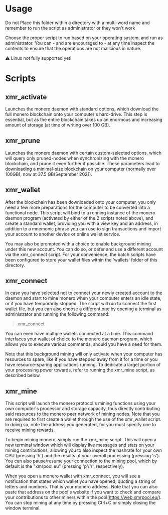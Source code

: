 # Usage #
Do not Place this folder within a directory with a multi-word name
and remember to run the script as administrator or they won't work

Choose the proper script to run based on your operating system, and
run as administrator. You can - and are encouraged to - at any time
inspect the contents to ensure that the operations are not malicious
in nature.

:warning: Linux not fully supported yet!

# Scripts #
## xmr_activate ##
Launches the monero daemon with standard options, which download the full monero
blockchain onto your computer's hard-drive. This step is essential, but as the entire
blockchain takes up an enormous and increasing amount of storage (at time of writing
over 100 GB).

## xmr_prune ##
Launches the monero daemon with certain custom-selected options, which will query only
pruned-nodes when synchronizing with the monero blockchain, and prune it even further if
possible. These parameters lead to downloading a minimal-size blockchain on your computer
(normally over 100GB), now at 37.5 GB(September 2021).

## xmr_wallet ##
After the blockchain has been downloaded onto your computer, you only need a few more
preparations for the computer to be converted into a functional node. This script will
bind to a running instance of the monero daemon program (activated by either of the 2
scripts noted above), and create a standard wallet, providing you with a view key and an
address, in addition to a mnemonic phrase you can use to sign transactions and import
your account to another device or online wallet service.

You may also be prompted with a choice to enable background mining under this new account.
You can do so, or defer and use a different account via the xmr_connect script. For your
convenience, the batch scripts have been configured to store your wallet files within the
'wallets' folder of this directory.

## xmr_connect ##
In case you have selected not to connect your newly created account to the daemon and start
to mine monero when your computer enters an idle state, or if you have temporarily stopped.
The script will run to connect the first wallet file, but you can also choose a different
one by opening a terminal as administrator and running the following command:

> xmr_connect <WALLET NAME>

You can even have multiple wallets connected at a time. This command interfaces your wallet
of choice to the monero daemon program, which allows you to execute various commands, should
you have a need for them.

Note that this background mining will only activate when your computer has resources to spare,
like if you have stepped away from it for a time or you have resource-sparing applications
running. To dedicate a larget portion of your processing power towards, refer to running the
xmr_mine script, as described below.

## xmr_mine ##
This script will launch the monero protocol's mining functions using your own computer's
processor and storage capacity, thus directly contributing said resources to the monero
peer network of mining nodes. Note that you are required to first create a wallet through
the use of the xmr_wallet script. In doing so, note the address you generated, for you
must specify one to receive mining rewards.

To begin mining monero, simply run the xmr_mine script. This will open a new terminal window
which will display live messages and stats on your mining contributions, allowing you to also
inspect the hashrate for your own CPU (pressing 'h') and the results of your overall
processing (pressing 's'). You can also pause/resume your connection to the mining pool, which
by default is the "xmrpool.eu" (pressing 'p'/'r', respectively).

When you open a monero wallet with xmr_connect, you will see a notification that states
which wallet you have opened, quoting a string of letters and numbers. That is your monero
address. Note that you can also paste that address on the pool's website if you want to
check and compare your contributions to other miners within the pool(https://web.xmrpool.eu/).
You can stop mining at any time by pressing Ctrl+C or simply closing the window terminal.
